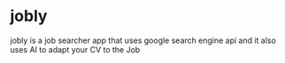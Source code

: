 # jobly
jobly is a job searcher app that uses google search engine api and it also uses AI to adapt your CV to the Job
